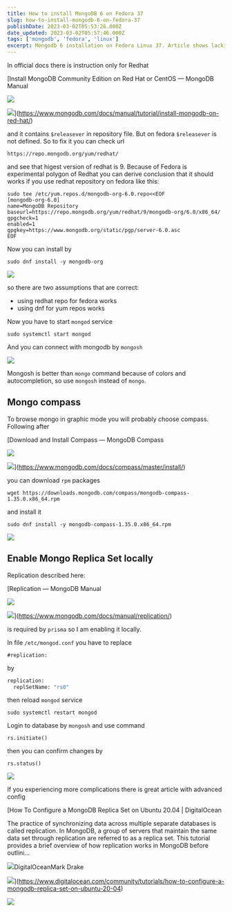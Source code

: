 ```yaml
---
title: How to install MongoDB 6 on Fedora 37
slug: how-to-install-mongodb-6-on-fedora-37
publishDate: 2023-03-02T05:53:26.000Z
date_updated: 2023-03-02T05:57:46.000Z
tags: ['mongodb', 'fedora', 'linux']
excerpt: Mongodb 6 installation on Fedora Linux 37. Article shows lacking fragment of official docs and two steps after installation that are presented in extremely simple way in comparison to other sources.
---
```


In official docs there is instruction only for Redhat

[Install MongoDB Community Edition on Red Hat or CentOS — MongoDB Manual

![](https://www.mongodb.com/docs/assets/favicon.ico)

![](https://www.mongodb.com/docs/assets/meta_generic.png)](https://www.mongodb.com/docs/manual/tutorial/install-mongodb-on-red-hat/)

and it contains `$releasever` in repository file. But on fedora `$releasever` is not defined. So to fix it you can check url

```
https://repo.mongodb.org/yum/redhat/
```

and see that higest version of redhat is 9. Because of Fedora is experimental polygon of Redhat you can derive conclusion that it should works if you use redhat repository on fedora like this:

```
sudo tee /etc/yum.repos.d/mongodb-org-6.0.repo<<EOF
[mongodb-org-6.0]
name=MongoDB Repository
baseurl=https://repo.mongodb.org/yum/redhat/9/mongodb-org/6.0/x86_64/
gpgcheck=1
enabled=1
gpgkey=https://www.mongodb.org/static/pgp/server-6.0.asc
EOF
```

Now you can install by

```
sudo dnf install -y mongodb-org
```

![](../../../../assets/2023-03-02/1_SwgB2rxPWgOjbh030ETxyg.png)

so there are two assumptions that are correct:

* using redhat repo for fedora works
* using dnf for yum repos works

Now you have to start `mongod` service

```
sudo systemctl start mongod
```

And you can connect with mongodb by `mongosh`

![](../../../../assets/2023-03-02/Zrzut-ekranu-z-2023-03-02-13-19-32.png)

Mongosh is better than `mongo` command because of colors and autocompletion, so use `mongosh` instead of `mongo`.

## Mongo compass

To browse mongo in graphic mode you will probably choose compass. Following after

[Download and Install Compass — MongoDB Compass

![](https://www.mongodb.com/docs/assets/favicon.ico)

![](https://www.mongodb.com/docs/assets/meta_generic.png)](https://www.mongodb.com/docs/compass/master/install/)

you can download `rpm` packages

```
wget https://downloads.mongodb.com/compass/mongodb-compass-1.35.0.x86_64.rpm
```

and install it

```
sudo dnf install -y mongodb-compass-1.35.0.x86_64.rpm
```

![](../../../../assets/2023-03-02/Zrzut-ekranu-z-2023-03-02-13-41-28.png)

## Enable Mongo Replica Set locally

Replication described here:

[Replication — MongoDB Manual

![](https://www.mongodb.com/docs/assets/favicon.ico)

![](https://www.mongodb.com/docs/assets/meta_generic.png)](https://www.mongodb.com/docs/manual/replication/)

is required by `prisma` so I am enabling it locally.

In file `/etc/mongod.conf` you have to replace

```
#replication:
```

by

```3
replication:
  replSetName: "rs0"
```

then reload `mongod` service

```
sudo systemctl restart mongod
```

Login to database by `mongosh` and use command

```
rs.initiate()
```

then you can confirm changes by

```
rs.status()
```

![](../../../../assets/2023-03-02/Zrzut-ekranu-z-2023-03-02-13-30-41.png)

If you experiencing more complications there is great article with advanced config

[How To Configure a MongoDB Replica Set on Ubuntu 20.04 | DigitalOcean

The practice of synchronizing data across multiple separate databases is called replication. In MongoDB, a group of servers that maintain the same data set through replication are referred to as a replica set. This tutorial provides a brief overview of how replication works in MongoDB before outlini…

![](https://www.digitalocean.com/_next/static/media/android-chrome-512x512.5f2e6221.png)DigitalOceanMark Drake

![](https://www.digitalocean.com/_next/static/media/intro-to-cloud.d49bc5f7.jpeg)](https://www.digitalocean.com/community/tutorials/how-to-configure-a-mongodb-replica-set-on-ubuntu-20-04)

![](../../../../assets/2023-03-02/mongodb-is-web-scale-v0-twb0dwtz8sw81.jpeg)
